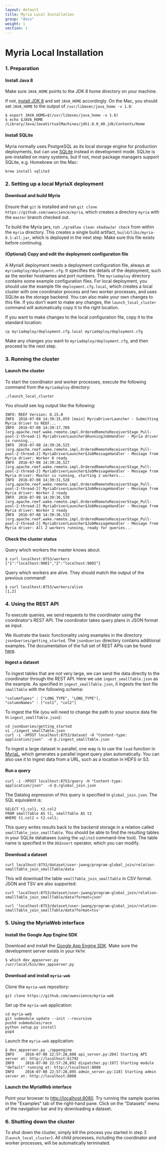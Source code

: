 ```yaml
---
layout: default
title: Myria Local Installation
group: "docs"
weight: 1
section: 1
---
```


# Myria Local Installation

### 1. Preparation

#### Install Java 8

Make sure `JAVA_HOME` points to the JDK 8 home directory on your machine.

If not, [install JDK 8](http://www.oracle.com/technetwork/java/javase/downloads/jdk8-downloads-2133151.html) and set `JAVA_HOME` accordingly. On the Mac, you should set `JAVA_HOME` to the output of `/usr/libexec/java_home -v 1.8`:

```
$ export JAVA_HOME=$(/usr/libexec/java_home -v 1.8)
$ echo $JAVA_HOME
/Library/Java/JavaVirtualMachines/jdk1.8.0_40.jdk/Contents/Home
```

#### Install SQLite

Myria normally uses PostgreSQL as its local storage engine for production deployments, but can use [SQLite](http://www.sqlite.org/) instead in development mode. SQLite is pre-installed on many systems, but if not, most package managers support SQLite, e.g. Homebrew on the Mac:

```
brew install sqlite3
```

### 2. Setting up a local MyriaX deployment

#### Download and build Myria

Ensure that `git` is installed and run `git clone https://github.com/uwescience/myria`,
which creates a directory `myria` with the `master` branch checked out.

To build the Myria jars, run `./gradlew clean shadowJar check` from within the `myria` directory. This creates a single build artifact, `build/libs/myria-0.1-all.jar`, which is deployed in the next step. Make sure this file exists before continuing.

#### (Optional) Copy and edit the deployment configuration file

A MyriaX deployment needs a deployment configuration file, always at `myriadeploy/deployment.cfg`. It specifies the details of the
deployment, such as the worker hostnames and port numbers.
The `myriadeploy` directory contains some example configuration files.
For local deployment, you should use the example file `deployment.cfg.local`, which creates a local cluster with one coordinator process and two worker processes, and uses SQLite as the storage backend. You can also make your own changes to this file. If you don't want to make any changes, the `launch_local_cluster` command will automatically copy it to the right location.

If you want to make changes to the local configuration file, copy it to the standard location:

```
cp myriadeploy/deployment.cfg.local myriadeploy/deployment.cfg
```

Make any changes you want to `myriadeploy/deployment.cfg`, and then proceed to the next step.

### 3. Running the cluster

#### Launch the cluster

To start the coordinator and worker processes, execute the following command from the `myriadeploy` directory:

```
./launch_local_cluster
```

You should see log output like the following:

```
INFO: REEF Version: 0.15.0
INFO  2016-07-08 14:39:15,859 [main] MyriaDriverLauncher - Submitting Myria driver to REEF...
INFO  2016-07-08 14:39:17,789 [org.apache.reef.wake.remote.impl.OrderedRemoteReceiverStage_Pull-pool-2-thread-1] MyriaDriverLauncher$RunningJobHandler - Myria driver is running...
INFO  2016-07-08 14:39:26,525 [org.apache.reef.wake.remote.impl.OrderedRemoteReceiverStage_Pull-pool-2-thread-2] MyriaDriverLauncher$JobMessageHandler - Message from Myria driver: Worker 0 ready
INFO  2016-07-08 14:39:26,527 [org.apache.reef.wake.remote.impl.OrderedRemoteReceiverStage_Pull-pool-2-thread-2] MyriaDriverLauncher$JobMessageHandler - Message from Myria driver: Master is running, starting 2 workers...
INFO  2016-07-08 14:39:31,528 [org.apache.reef.wake.remote.impl.OrderedRemoteReceiverStage_Pull-pool-2-thread-2] MyriaDriverLauncher$JobMessageHandler - Message from Myria driver: Worker 2 ready
INFO  2016-07-08 14:39:36,530 [org.apache.reef.wake.remote.impl.OrderedRemoteReceiverStage_Pull-pool-2-thread-2] MyriaDriverLauncher$JobMessageHandler - Message from Myria driver: Worker 1 ready
INFO  2016-07-08 14:39:36,532 [org.apache.reef.wake.remote.impl.OrderedRemoteReceiverStage_Pull-pool-2-thread-2] MyriaDriverLauncher$JobMessageHandler - Message from Myria driver: All 2 workers running, ready for queries...
```

#### Check the cluster status

Query which workers the master knows about.

```
$ curl localhost:8753/workers
{"1":"localhost:9001","2":"localhost:9002"}
```

Query which workers are alive. They should match the output of the previous command!

```
$ curl localhost:8753/workers/alive
[1,2]
```

### 4. Using the REST API

To execute queries, we send requests to the coordinator using the coordinator's REST API.
The coordinator takes query plans in JSON format as input.

We illustrate the basic functionality using examples in the directory
`jsonQueries/getting_started`. The  `jsonQueries` directory contains additional examples.
The documentation of the full set of REST APIs can be found [here](http://docs.myriarest.apiary.io/).

#### Ingest a dataset

To ingest tables that are not very large, we can send the data directly to the coordinator through the REST API.
Here we use `ingest_smallTable.json` as the example.
As specified in `ingest_smallTable.json`, it ingests the text file `smallTable` with the following schema:

    "columnTypes" : ["LONG_TYPE", "LONG_TYPE"],
    "columnNames" : ["col1", "col2"]

To ingest the file (you will need to change the path to your source data file in `ingest_smallTable.json`):

    cd jsonQueries/getting_started
    vi ./ingest_smallTable.json
    curl -i -XPOST localhost:8753/dataset -H "Content-type: application/json"  -d @./ingest_smallTable.json

To ingest a large dataset in parallel, one way is to use the `load` function in
[MyriaL](http://myria.cs.washington.edu/docs/myrial.html), which generates a parallel ingest query plan automatically.
You can also use it to ingest data from a URL, such as a location in HDFS or S3.

#### Run a query

    curl -i -XPOST localhost:8753/query -H "Content-type: application/json"  -d @./global_join.json

The Datalog expression of this query is specified in `global_join.json`. The SQL equivalent is:

    SELECT t1.col1, t2.col2
    FROM smallTable AS t1, smallTable AS t2
    WHERE t1.col2 = t2.col1;

This query writes results back to the backend storage in a relation called `smallTable_join_smallTable`.
You should be able to find the resulting tables in your SQLite databases (using the `sqlite3` command-line tool). The table name is specified in the 
`DbInsert` operator, which you can modify.

#### Download a dataset

    curl localhost:8753/dataset/user-jwang/program-global_join/relation-smallTable_join_smallTable/data

This will download the table `smallTable_join_smallTable` in CSV format. JSON and TSV are also supported:

    curl 'localhost:8753/dataset/user-jwang/program-global_join/relation-smallTable_join_smallTable/data?format=json'

    curl 'localhost:8753/dataset/user-jwang/program-global_join/relation-smallTable_join_smallTable/data?format=tsv'

### 5. Using the MyriaWeb interface

#### Install the Google App Engine SDK

Download and install the [Google App Engine SDK](https://cloud.google.com/appengine/downloads#Google_App_Engine_SDK_for_Python). Make sure the development server exists in your `PATH`:

```
$ which dev_appserver.py
/usr/local/bin/dev_appserver.py
```

#### Download and install `myria-web`

Clone the `myria-web` repository:

```
git clone https://github.com/uwescience/myria-web
```

Set up the `myria-web` application:

```
cd myria-web
git submodule update --init --recursive
pushd submodules/raco
python setup.py install
popd
```
Launch the `myria-web` application:

```
$ dev_appserver.py ./appengine                                                                                                                                                        
INFO     2016-07-08 22:57:28,888 api_server.py:204] Starting API server at: http://localhost:61792
INFO     2016-07-08 22:57:28,892 dispatcher.py:197] Starting module "default" running at: http://localhost:8080
INFO     2016-07-08 22:57:28,895 admin_server.py:118] Starting admin server at: http://localhost:8000
```

####  Launch the MyriaWeb interface

Point your browser to <http://localhost:8080>. Try running the sample queries in the "Examples" tab of the right-hand pane. Click on the "Datasets" menu of the navigation bar and try downloading a dataset.

### 6. Shutting down the cluster

To shut down the cluster, simply kill the process you started in step 3 (`launch_local_cluster`). All child processes, including the coordinator and worker processes, will be automatically terminated.

